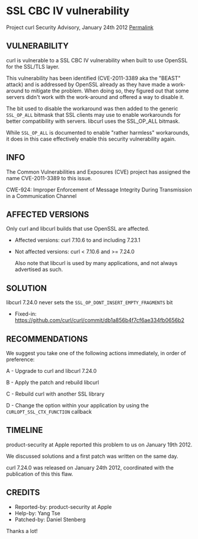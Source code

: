 SSL CBC IV vulnerability
========================

Project curl Security Advisory, January 24th 2012
[Permalink](https://curl.se/docs/CVE-2011-3389.html)

VULNERABILITY
-------------

  curl is vulnerable to a SSL CBC IV vulnerability when built to use OpenSSL
  for the SSL/TLS layer.

  This vulnerability has been identified (CVE-2011-3389 aka the "BEAST"
  attack) and is addressed by OpenSSL already as they have made a work-around
  to mitigate the problem.  When doing so, they figured out that some servers
  didn't work with the work-around and offered a way to disable it.

  The bit used to disable the workaround was then added to the generic
  `SSL_OP_ALL` bitmask that SSL clients may use to enable workarounds for
  better compatibility with servers. libcurl uses the SSL_OP_ALL bitmask.

  While `SSL_OP_ALL` is documented to enable "rather harmless" workarounds, it
  does in this case effectively enable this security vulnerability again.

INFO
----

The Common Vulnerabilities and Exposures (CVE) project has assigned the name
CVE-2011-3389 to this issue.

CWE-924: Improper Enforcement of Message Integrity During Transmission in a Communication Channel

AFFECTED VERSIONS
-----------------

Only curl and libcurl builds that use OpenSSL are affected.

- Affected versions: curl 7.10.6 to and including 7.23.1
- Not affected versions: curl < 7.10.6 and >= 7.24.0

  Also note that libcurl is used by many applications, and not always
  advertised as such.

SOLUTION
--------

  libcurl 7.24.0 never sets the `SSL_OP_DONT_INSERT_EMPTY_FRAGMENTS` bit

- Fixed-in: https://github.com/curl/curl/commit/db1a856b4f7cf6ae334fb0656b2

RECOMMENDATIONS
---------------

  We suggest you take one of the following actions immediately, in order of
  preference:

  A - Upgrade to curl and libcurl 7.24.0

  B - Apply the patch and rebuild libcurl

  C - Rebuild curl with another SSL library

  D - Change the option within your application by using the
      `CURLOPT_SSL_CTX_FUNCTION` callback

TIMELINE
---------

  product-security at Apple reported this problem to us on January 19th 2012.

  We discussed solutions and a first patch was written on the same day.

  curl 7.24.0 was released on January 24th 2012, coordinated with the
  publication of this this flaw.

CREDITS
-------

- Reported-by: product-security at Apple
- Help-by: Yang Tse
- Patched-by: Daniel Stenberg

Thanks a lot!
